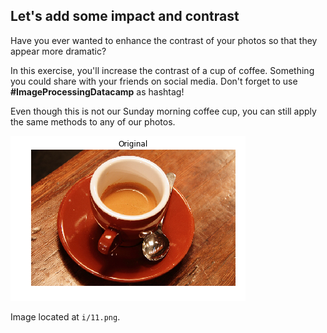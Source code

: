 ## Let's add some impact and contrast

Have you ever wanted to enhance the contrast of your photos so that they appear more dramatic?

In this exercise, you'll increase the contrast of a cup of coffee. Something you could share with your friends on social media. Don't forget to use **#ImageProcessingDatacamp** as hashtag!

Even though this is not our Sunday morning coffee cup, you can still apply the same methods to any of our photos.

![Cup of coffee](i/6.png)

Image located at `i/11.png`.

<!-- A function called `show_image()`, that displays an image using Matplotlib, has already been defined. It has the arguments `image` and `title`, with `title` being `'Original'` by default. -->
<!-- 
### Instructions

- Import the module that includes the Contrast Limited Adaptive Histogram Equalization (CLAHE) function.

- Obtain the image you'll work on, with a cup of coffee in it, from the module that holds all the images for testing purposes.

- From the previously imported module, call the function to apply the adaptive equalization method on the original image and set the clip limit to 0.03.
 -->